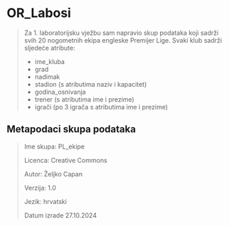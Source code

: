 # OR_Labosi
>Za 1. laboratorijsku vježbu sam napravio skup podataka koji sadrži svih 20 nogometnih ekipa engleske Premijer Lige.
>Svaki klub sadrži sljedeće atribute:
>
> - ime_kluba
> - grad
> - nadimak
> - stadion (s atributima naziv i kapacitet)
> - godina_osnivanja
> - trener (s atributima ime i prezime)
> - igrači (po 3 igrača s atributima ime i prezime)

## Metapodaci skupa podataka
> Ime skupa: PL_ekipe
>
> Licenca: Creative Commons
>
> Autor: Željko Capan
>
> Verzija: 1.0
>
> Jezik: hrvatski
>
> Datum izrade 27.10.2024
>

